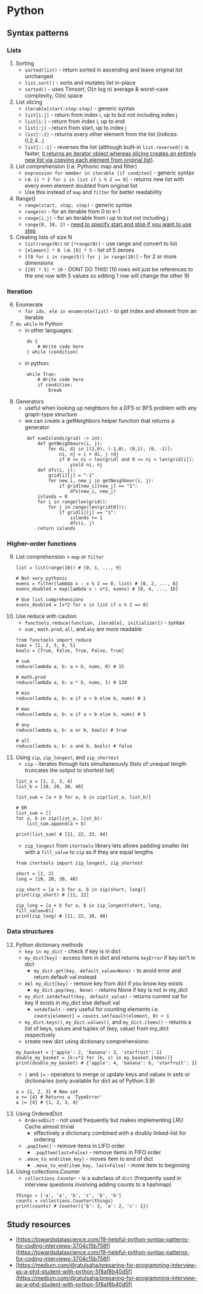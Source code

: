 # Python

## Syntax patterns

### Lists

1. Sorting
   - `sorted(list)` - return sorted in ascending and leave original list unchanged
   - `list.sort()` - sorts and mutates list in-place
   - `sorted()` - uses Timsort, O(n log n) average & worst-case complexity, O(n) space
2. List slicing
    - `iterable[start:stop:step]` - generic syntax
    - `list[i:j]` - return from index i, up to but not including index j
    - `list[i:]` - return from index i, up to end
    - `list[:j]` - return from start, up to index j
    - `list[::2]` - returns every other element from the list (indices: 0,2,4...)
    - `list[::-1]` - reverses the list (although built-in `list.reversed()` is faster, [it returns an iterator object whereas slicing creates an entirely new list via copying each element from original list](https://www.geeksforgeeks.org/python-reversed-vs-1-which-one-is-faster/)).   
3. List comprehension (i.e. Pythonic map and filter)
   - `expression for member in iterable [if conditon]` - generic syntax
   - i.e. `[i * 2 for i in list if i % 2 == 0]` - returns new list with every even element doubled from original list
   - Use this instead of `map` and `filter` for better readability
4. Range()
   - `range(start, stop, step)` - generic syntax
   - `range(n)` - for an iterable from 0 to n-1
   - `range(i,j)` - for an iterable from i up to but not including j
   - `range(0, 10, 2)` - [need to specify start and stop if you want to use step](https://stackoverflow.com/questions/15875188/the-strange-arguments-of-range)
5. Creating lists of size N
   - `list(range(N))` or `[*range(N)]` - use range and convert to list
   - `[element] * N ` i.e. `[0] * 5` - list of 5 zeroes
   - `[[0 for i in range(5)] for j in range(10)]` - for 2 or more dimensions
   - `[[0] * 5] * 10` - DONT DO THIS! (10 rows will just be references to the one row with 5 values so editing 1 row will change the other 9)

### Iteration

6. Enumerate
   - `for idx, ele in enumerate(list)` - to get index and element from an iterable
7. `do while` in Python
    - in other languages:
    ```
        do {
            # Write code here
        } while (condition)
    ```
    - in python:
    ```
        while True:
            # Write code here
            if condition:
                break
    ```
8. Generators
   - useful when looking up neighbors for a DFS or BFS problem with any graph-type structure
   - we can create a getNeighbors helper function that returns a generator
    ```
        def numIslands(grid) -> int:
            def getNeighbours(i, j):
                for di, dj in [(1,0), (-1,0), (0,1), (0, -1)]:
                    ni, nj = i + di, j +dj
                    if 0 <= ni < len(grid) and 0 <= nj < len(grid[i]):
                        yield ni, nj
            def dfs(i, j):
                grid[i][j] = "-1"
                for new_i, new_j in getNeighbour(i, j):
                    if grid[new_i][new_j] == "1":
                        dfs(new_i, new_j)
            islands = 0
            for i in range(len(grid)):
                for j in range(len(grid[0])):
                    if grid[i][j] == "1":
                        islands += 1
                        dfs(i, j)
            return islands
    ```

### Higher-order functions

9. List comprehension > `map` or `filter`
    ```
    list = list(range(10)) # [0, 1, ..., 9]

    # Not very pythonic
    evens = filter(lambda x : x % 2 == 0, list) # [0, 2, ..., 8]
    evens_doubled = map(lambda x : x*2, evens) # [0, 4, ..., 16]

    # Use list comprehensions
    evens_doubled = [x*2 for x in list if x % 2 == 0]
    ```
10. Use reduce with caution
    - `functools.reduce(function, iterable[, initializer])` - syntax
    - `sum` , `math.prod`, `all`, and `any` are more readable
    ```
    from functools import reduce
    nums = [1, 2, 3, 4, 5]
    bools = [True, False, True, False, True]

    # sum 
    reduce(lambda a, b: a + b, nums, 0) # 15

    # math.prod
    reduce(lambda a, b: a * b, nums, 1) # 120

    # min
    reduce(lambda a, b: a if a < b else b, nums) # 1

    # max 
    reduce(lambda a, b: a if a > b else b, nums) # 5

    # any 
    reduce(lambda a, b: a or b, bools) # true

    # all 
    reduce(lambda a, b: a and b, bools) # false
    ```
11. Using `zip`, `zip_longest`, and `zip_shortest`
    - ```zip``` - iterates through lists simultaneously (lists of unequal length truncates the output to shortest list)
    ```
    list_a = [1, 2, 3, 4]
    list_b = [10, 20, 30, 40]

    list_sum = [a + b for a, b in zip(list_a, list_b)]

    # OR 
    list_sum = []
    for a, b in zip(list_a, list_b):
        list_sum.append(a + b)

    print(list_sum) # [11, 22, 33, 44]
    ```
    - `zip_longest` from `itertools` library lets allows padding smaller list with a `fill_value` to `zip` as if they are equal lengths
    ```
    from itertools import zip_longest, zip_shortest

    short = [1, 2]
    long = [10, 20, 30, 40]

    zip_short = [a + b for a, b in zip(short, long)]
    print(zip_short) # [11, 22]

    zip_long = [a + b for a, b in zip_longest(short, long, fill_value=0)]
    print(zip_long) # [11, 22, 30, 40]
    ```

### Data structures

12. Python dictionary methods
    - `key in my_dict` - check if key is in dict
    - `my_dict[key]` - access item in dict and returns `keyError` if key isn't in dict
      - `my_dict.get(key, default_value=None)` - to avoid error and return default val instead
    - `del my_dict[key]` - remove key from dict if you know key exists
      - `my_dict.pop(key, None)` - returns None if key is not in my_dict
    - `my_dict.setdefault(key, default_value)` - returns current val for key if exists in my_dict else default val
      - `setdefault` - very useful for counting elements i.e. `counts[element] = counts.setfeault(element, 0) + 1`
    - `my_dict.keys()`, `my_dict.values()`, and `my_dict.items()` - returns a list of keys, values and tuples of (key, value) from my_dict respectively
    - create new dict using dictionary comprehensions:
    ```
    my_baskset = {'apple': 2, 'banana': 3, 'starfruit': 1}
    double_my_basket = {k:v*2 for (k, v) in my_basket.items()}
    print(double_my_basket) # {'apple': 4, 'banana': 6, 'starfruit': 2}
    ```
    - `|` and `|=` - operators to merge or update keys and values in sets or dictionaries (only available for dict as of Python 3.9)
    ```
    a = {1, 2, 3} # New set
    a += {4} # Returns a 'TypeError'
    a |= {4} # {1, 2, 3, 4}
    ```
13. Using OrderedDict
    - `OrderedDict` - not used frequently but makes implementing LRU Cache almost trivial
      - effectively a dictionary combined with a doubly linked-list for ordering
    - `.popItem()` - remove items in LIFO order 
      - `.popItem(last=False)` - remove items in FIFO order
    - `.move_to_end(item_key)` - moves item to end of dict
      - `.move_to_end(item_key, last=False)` - move item to beginning
14. Using collections.Counter
    - `collections.Counter` - is a subclass of `dict` (frequently used in interview questions involving adding counts to a hashmap)
    ```
    things = ['a', 'a', 'b', 'c', 'b', 'b']
    counts = collections.Counter(things)
    print(counts) # Counter({'b': 3, 'a': 2, 'c': 1})
    ```


## Study resources

- [https://towardsdatascience.com/19-helpful-python-syntax-patterns-for-coding-interviews-3704c15b758f](https://towardsdatascience.com/19-helpful-python-syntax-patterns-for-coding-interviews-3704c15b758f)
- [https://medium.com/@ratulsaha/preparing-for-programming-interview-as-a-phd-student-with-python-5f8af8b40d5f](https://medium.com/@ratulsaha/preparing-for-programming-interview-as-a-phd-student-with-python-5f8af8b40d5f)